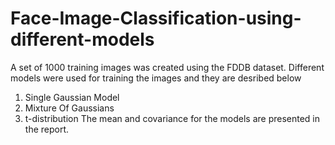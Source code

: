 # Face-Image-Classification-using-different-models
A set of 1000 training images was created using the FDDB dataset. Different models were used for training the images and they are desribed below

1. Single Gaussian Model
2. Mixture Of Gaussians
3. t-distribution
The mean and covariance for the models are presented in the report.
